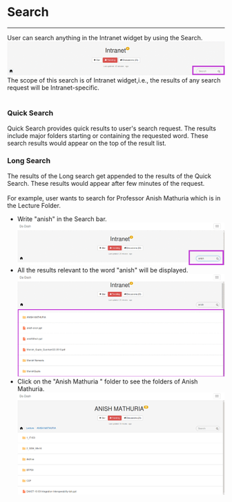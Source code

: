 # Search


---


User can search anything in the Intranet widget by using the Search.
![](Search.png)
The scope of this search is of Intranet widget,i.e., the results of any search request will be Intranet-specific.<br/><br/>
### Quick Search
Quick Search provides quick results to user's search request. The results include major folders starting or containing the requested word. These search results would appear on the top of the result list.
### Long Search
The results of the Long search get appended to the results of the Quick Search. These results would appear after few minutes of the request.<br/><br/>
For example, user wants to search for Professor Anish Mathuria which is in the Lecture Folder.
*  Write "anish" in the Search bar.
    ![](searchanish.png)
* All the results relevant to the word "anish" will be displayed.![](reasultanish.png)
* Click on the "Anish Mathuria " folder to see the folders of Anish Mathuria.
 ![](anishfinal.png)

